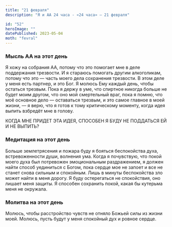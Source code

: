 ```yaml
---
title: "21 февраля"
description: "Я и АА 24 часа - «24 часа» — 21 февраля"

id: "52"
heroImage: ""
datePublished: 2023-05-04
moth: "fevral"
---
```


### Мысль АА на этот день

Я хожу на собрания АА, потому что это помогает мне в деле поддержания
трезвости. И я стараюсь помогать другим алкоголикам, потому что это — часть
моего дела сохранения трезвости. В этом деле у меня есть партнер, и это Бог. Я
молюсь Ему каждый день, чтобы остаться трезвым. Пока я держу в уме, что
спиртное никогда больше не будет моим другом, что оно мой смертельный враг,
пока я помню, что моё основное дело — оставаться трезвым, и это самое главное
в моей жизни, — я верю, что я готов к тому критическому моменту, когда идея
выпить взбредёт мне в голову.

КОГДА МНЕ ПРИДЕТ ЭТА ИДЕЯ, СПОСОБЕН Я БУДУ НЕ ПОДДАТЬСЯ ЕЙ И НЕ ВЫПИТЬ?

### Медитация на этот день

Больше землетрясения и пожара буду я бояться беспокойства духа,
встревоженности души, волнения ума. Когда я почувствую, что покой моего духа
был потревожен эмоциональным раздражением, я должен найти способ уединиться с
Богом, пока сердце мое не запоет и все не станет снова сильным и спокойным.
Лишь в минуты беспокойства зло может найти в меня дорогу. Я буду остерегаться
не спокойствия, оно лишает меня защиты. Я способен сохранить покой, какая бы
кутерьма меня не окружала.

### Молитва на этот день

Молюсь, чтобы расстройство чувств не отняло Божьей силы из жизни моей. Молюсь,
пусть будут у меня спокойный дух и ровное сердце.
